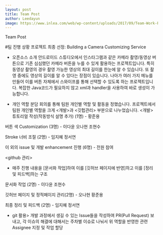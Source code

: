 ```yaml
--- 
layout: post
title: Team Post
author: Leedayun
image: https://www.inlea.com/web/wp-content/uploads/2017/09/Team-Work-Problems-Inlea-e1504472827418.jpg
---
```



Team Post


#팀 진행 상황
프로젝트 최종 선정: Building a Camera Customizing Service

- 오픈소스 소개
안드로이드 스튜디오에서 인스타그램과 같은 카메라 촬영/동영상 버튼으로 기존 심심했던 카메라 버튼을 누를 수 있게 활용하는 프로젝트입니다.
특히 동영상 촬영의 경우 촬영 가능한 영상의 최대 길이를 한눈에 알 수 있습니다.
또 촬영 중에도 영상의 길이를 알 수 있다는 장점이 있습니다.
나아가 여러 가지 메뉴를 만들어 이를 버튼 자체에서 스와이프를 통해 선택할 수 있도록 하는 프로젝트입니다. 
복잡한 Java코드가 필요하지 않고 xml과 handler을 사용하여 바로 생성이 가능합니다.

- 개인 역할 분담
회의를 통해 팀원 개인별 역할 및 활동을 정했습니다. 프로젝트에서 팀원 개인별 역할을 크게 <개발>과 <깃헙관리> 부분으로 나누었습니다.
<개발>
튜토리얼 작성(작동방식 설명 추가) (1명) - 황준용

버튼 색 Customization (3명) - 이다윤 오나현 조현수

Stroke 너비 조절 (2명) - 임지혜 정서연

이 외의 issue 및 개발 enhancement 진행 (6명) - 전원 참여

<github 관리>
*  매주 진행 내용을 [문서화 작업]하여 이를 [깃허브 페이지에 반영]하고 이를 [정리 및 피드백]하는 구조

문서화 작업 (2명) - 이다윤 조현수

깃허브 페이지 및 정적페이지 관리(2명) - 오나현 황준용

최종 정리 및 피드백 (2명) - 임지혜 정서연
*  git 활용> 개발 과정에서 생길 수 있는 Issue들을 작성하여 PR(Pull Request) 보내고, 각 이슈의 해결에 대해서는 주차별 이슈로 나눠서 위 역할을 반영한 관련 Assignee 지정 및 작업 할당


